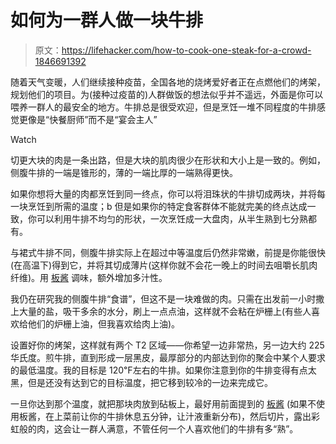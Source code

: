 # 如何为一群人做一块牛排

> 原文：<https://lifehacker.com/how-to-cook-one-steak-for-a-crowd-1846691392>

随着天气变暖，人们继续接种疫苗，全国各地的烧烤爱好者正在点燃他们的烤架，规划他们的项目。为(接种过疫苗的)人群做饭的想法似乎并不遥远，外面是你可以喂养一群人的最安全的地方。牛排总是很受欢迎，但是烹饪一堆不同程度的牛排感觉更像是“快餐厨师”而不是“宴会主人”

Watch

切更大块的肉是一条出路，但是大块的肌肉很少在形状和大小上是一致的。例如，侧腹牛排的一端是锥形的，薄的一端比厚的一端熟得更快。

如果你想将大量的肉都烹饪到同一终点，你可以将泪珠状的牛排切成两块，并将每一块烹饪到所需的温度；b 但是如果你的特定食客群体不能就完美的终点达成一致，你可以利用牛排不均匀的形状，一次烹饪成一大盘肉，从半生熟到七分熟都有。

与裙式牛排不同，侧腹牛排实际上在超过中等温度后仍然非常嫩，前提是你能很快(在高温下)得到它，并将其切成薄片(这样你就不会花一晚上的时间去咀嚼长肌肉纤维)。用 [板酱](https://skillet.lifehacker.com/why-your-next-sliced-steak-needs-a-board-sauce-1846683457) 调味，额外增加多汁性。

我仍在研究我的侧腹牛排“食谱”，但这不是一块难做的肉。只需在出发前一小时撒上大量的盐，吸干多余的水分，刷上一点点油，这样就不会粘在炉栅上(有些人喜欢给他们的炉栅上油，但我喜欢给肉上油)。

设置好你的烤架，这样就有两个 T2 区域——你希望一边非常热，另一边大约 225 华氏度。煎牛排，直到形成一层黑皮，最厚部分的内部达到你的聚会中某个人要求的最低温度。我的目标是 120℉左右的牛排。如果你注意到你的牛排变得有点太黑，但是还没有达到它的目标温度，把它移到较冷的一边来完成它。

一旦你达到那个温度，就把那块肉放到砧板上，最好用前面提到的 [板酱](https://skillet.lifehacker.com/why-your-next-sliced-steak-needs-a-board-sauce-1846683457) (如果不使用板酱，在上菜前让你的牛排休息五分钟，让汁液重新分布)，然后切片，露出彩虹般的肉，这会让一群人满意，不管任何一个人喜欢他们的牛排有多“熟”。